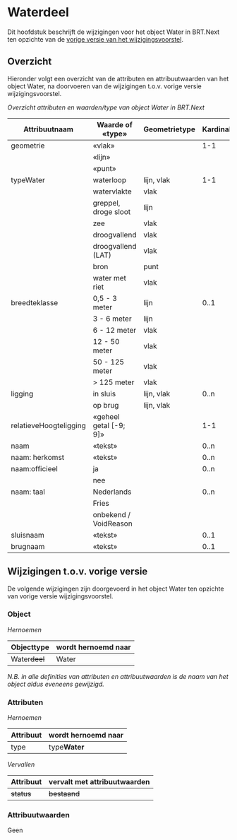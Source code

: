 Waterdeel
=========

Dit hoofdstuk beschrijft de wijzigingen voor het object Water in BRT.Next
ten opzichte van de [vorige versie van het 
wijzigingsvoorstel](https://docs.geostandaarden.nl/brtnext/cv-im-brtnext-20221104/#Waterdeel).

Overzicht
---------

Hieronder volgt een overzicht van de attributen en attribuutwaarden van het
object Water, na doorvoeren van de wijzigingen t.o.v. vorige versie
wijzigingsvoorstel.

*Overzicht attributen en waarden/type van object Water in BRT.Next*

| Attribuutnaam          | Waarde of «type»     | Geometrietype | Kardinaliteit |
|------------------------|------------------------|---------------|---------------|
| geometrie              | «vlak»                 |               | 1-1           |
|                        | «lijn»                 |               |               |
|                        | «punt»                 |               |               |
| typeWater              | waterloop              | lijn, vlak    | 1-1           |
|                        | watervlakte            | vlak          |               |
|                        | greppel, droge sloot   | lijn          |               |
|                        | zee                    | vlak          |               |
|                        | droogvallend           | vlak          |               |
|                        | droogvallend (LAT)     | vlak          |               |
|                        | bron                   | punt          |               |
|                        | water met riet         | vlak          |               |
| breedteklasse          | 0,5 - 3 meter          | lijn          | 0..1          |
|                        | 3 - 6 meter            | lijn          |               |
|                        | 6 - 12 meter           | vlak          |               |
|                        | 12 - 50 meter          | vlak          |               |
|                        | 50 - 125 meter         | vlak          |               |
|                        | \> 125 meter           | vlak          |               |
| ligging                | in sluis               | lijn, vlak    | 0..n          |
|                        | op brug                | lijn, vlak    |               |
| relatieveHoogteligging | «geheel getal [-9; 9]» |               | 1-1           |
| naam                   | «tekst»                |               | 0..n          |
| naam: herkomst         | «tekst»                |               | 0..n          |
| naam:officieel         | ja                     |               | 0..n          |
|                        | nee                    |               |               |
| naam: taal             | Nederlands             |               | 0..n          |
|                        | Fries                  |               |               |
|                        | onbekend / VoidReason  |               |               |
| sluisnaam              | «tekst»                |               | 0..1          |
| brugnaam               | «tekst»                |               | 0..1          |

Wijzigingen t.o.v. vorige versie 
--------------------------------

De volgende wijzigingen zijn doorgevoerd in het object Water ten opzichte
van vorige versie wijzigingsvoorstel.

### Object

*Hernoemen*

| Objecttype    | wordt hernoemd naar |
|---------------|---------------------|
| Water~~deel~~ | Water               |

*N.B. in alle definities van attributen en attribuutwaarden is de naam van het object aldus eveneens gewijzigd.*


### Attributen

*Hernoemen*

| Attribuut | wordt hernoemd naar |
|-----------|---------------------|
| type      | type**Water**     |

*Vervallen*

| Attribuut      | vervalt met attribuutwaarden |
|----------------|------------------------------|
| ~~status~~ | ~~bestaand~~                     |

### Attribuutwaarden

Geen
